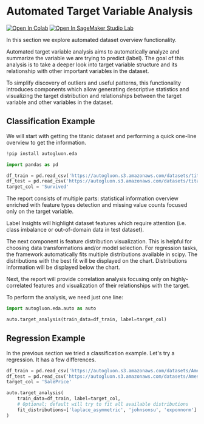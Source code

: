 # Automated Target Variable Analysis
[![Open In Colab](https://colab.research.google.com/assets/colab-badge.svg)](https://colab.research.google.com/github/autogluon/autogluon/blob/master/docs/tutorials/eda/eda-auto-target-analysis.ipynb)
[![Open In SageMaker Studio Lab](https://studiolab.sagemaker.aws/studiolab.svg)](https://studiolab.sagemaker.aws/import/github/autogluon/autogluon/blob/master/docs/tutorials/eda/eda-auto-target-analysis.ipynb)

In this section we explore automated dataset overview functionality.

Automated target variable analysis aims to automatically analyze and summarize the variable we are trying to predict
(label). The goal of this analysis is to take a deeper look into target variable structure and its relationship with
other important variables in the dataset.

To simplify discovery of outliers and useful patterns, this functionality introduces components which allow generating
descriptive statistics and visualizing the target distribution and relationships between the target variable and other
variables in the dataset.

## Classification Example

We will start with getting the titanic dataset and performing a quick one-line overview to get the information.


```python
!pip install autogluon.eda

```


```python
import pandas as pd

df_train = pd.read_csv('https://autogluon.s3.amazonaws.com/datasets/titanic/train.csv')
df_test = pd.read_csv('https://autogluon.s3.amazonaws.com/datasets/titanic/test.csv')
target_col = 'Survived'
```

The report consists of multiple parts: statistical information overview enriched with feature types detection and
missing value counts focused only on the target variable.

Label Insights will highlight dataset features which require attention (i.e. class imbalance or out-of-domain data in
test dataset).

The next component is feature distribution visualization. This is helpful for choosing data transformations and/or
model selection. For regression tasks, the framework automatically fits multiple distributions available in scipy. The
distributions with the best fit will be displayed on the chart. Distributions information will be displayed below the
chart.

Next, the report will provide correlation analysis focusing only on highly-correlated features and visualization of
their relationships with the target.

To perform the analysis, we need just one line:


```python
import autogluon.eda.auto as auto

auto.target_analysis(train_data=df_train, label=target_col)
```

## Regression Example

In the previous section we tried a classification example. Let's try a regression. It has a few differences.


```python
df_train = pd.read_csv('https://autogluon.s3.amazonaws.com/datasets/AmesHousingPriceRegression/train_data.csv')
df_test = pd.read_csv('https://autogluon.s3.amazonaws.com/datasets/AmesHousingPriceRegression/test_data.csv')
target_col = 'SalePrice'

auto.target_analysis(
    train_data=df_train, label=target_col, 
    # Optional; default will try to fit all available distributions
    fit_distributions=['laplace_asymmetric', 'johnsonsu', 'exponnorm']  
)
```
